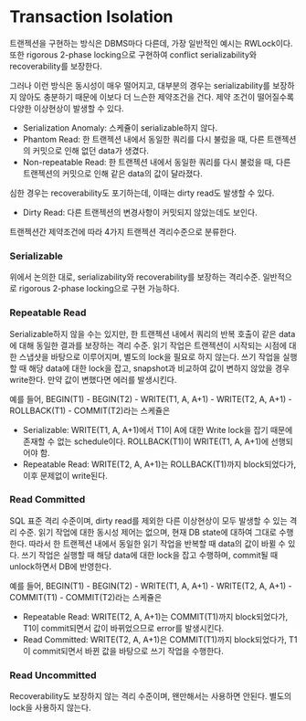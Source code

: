 # Transaction Isolation

트랜젝션을 구현하는 방식은 DBMS마다 다른데, 가장 일반적인 예시는 RWLock이다.
또한 rigorous 2-phase locking으로 구현하여 conflict serializability와 recoverability를 보장한다.

그러나 이런 방식은 동시성이 매우 떨어지고, 대부분의 경우는 serializability를 보장하지 않아도 충분하기 때문에 이보다 더 느슨한 제약조건을 건다.
제약 조건이 떨어질수록 다양한 이상현상이 발생할 수 있다.
* Serialization Anomaly: 스케쥴이 serializable하지 않다.
* Phantom Read: 한 트랜젝션 내에서 동일한 쿼리를 다시 불렀을 때, 다른 트랜젝션의 커밋으로 인해 없던 data가 생겼다.
* Non-repeatable Read: 한 트랜젝션 내에서 동일한 쿼리를 다시 불렀을 때, 다른 트랜젝션의 커밋으로 인해 같은 data의 값이 달라졌다.

심한 경우는 recoverability도 포기하는데, 이때는 dirty read도 발생할 수 있다.
* Dirty Read: 다른 트랜젝션의 변경사항이 커밋되지 않았는데도 보인다.

트랜젝션간 제약조건에 따라 4가지 트랜젝션 격리수준으로 분류한다.

### Serializable

위에서 논의한 대로, serializability와 recoverability를 보장하는 격리수준.
일반적으로 rigorous 2-phase locking으로 구현 가능하다.

### Repeatable Read

Serializable하지 않을 수는 있지만, 한 트랜젝션 내에서 쿼리의 반복 호출이 같은 data에 대해 동일한 결과를 보장하는 격리 수준.
읽기 작업은 트랜젝션이 시작되는 시점에 대한 스냅샷을 바탕으로 이루어지며, 별도의 lock을 필요로 하지 않는다.
쓰기 작업을 실행할 때 해당 data에 대한 lock을 잡고, snapshot과 비교하여 값이 변하지 않았을 경우 write한다.
만약 값이 변했다면 에러를 발생시킨다.

예를 들어, BEGIN(T1) - BEGIN(T2) - WRITE(T1, A, A+1) - WRITE(T2, A, A+1) - ROLLBACK(T1) - COMMIT(T2)라는 스케쥴은
* Serializable: WRITE(T1, A, A+1)에서 T1이 A에 대한 Write lock을 잡기 때문에 존재할 수 없는 schedule이다. ROLLBACK(T1)이 WRITE(T1, A, A+1)에 선행되어야 함.
* Repeatable Read: WRITE(T2, A, A+1)는 ROLLBACK(T1)까지 block되었다가, 이후 문제없이 write된다.

### Read Committed

SQL 표준 격리 수준이며, dirty read를 제외한 다른 이상현상이 모두 발생할 수 있는 격리 수준.
읽기 작업에 대한 동시성 제어는 없으며, 현재 DB state에 대하여 그대로 수행한다.
따라서 한 트랜젝션 내에서 동일한 읽기 작업을 반복할 때 data의 값이 바뀔 수 있다.
쓰기 작업은 실행할 때 해당 data에 대한 lock을 잡고 수행하며, commit될 때 unlock하면서 DB에 반영한다.

예를 들어, BEGIN(T1) - BEGIN(T2) - WRITE(T1, A, A+1) - WRITE(T2, A, A+1) - COMMIT(T1) - COMMIT(T2)라는 스케쥴은
* Repeatable Read: WRITE(T2, A, A+1)는 COMMIT(T1)까지 block되었다가, T1이 commit되면서 값이 바뀌었으므로 error를 발생시킨다.
* Read Committed: WRITE(T2, A, A+1)은 COMMIT(T1)까지 block되었다가, T1이 commit되면서 바뀐 값을 바탕으로 쓰기 작업을 수행한다.

### Read Uncommitted

Recoverability도 보장하지 않는 격리 수준이며, 왠만해서는 사용하면 안된다.
별도의 lock을 사용하지 않는다.
